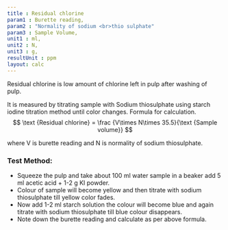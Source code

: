 ```yaml
---
title : Residual chlorine
param1 : Burette reading,
param2 : "Normality of sodium <br>thio sulphate"
param3 : Sample Volume,
unit1 : ml,
unit2 : N,
unit3 : g,
resultUnit : ppm
layout: calc
---
```


Residual chlorine is low amount of chlorine left in pulp  after washing of pulp.  

It is measured by titrating sample  with  Sodium thiosulphate using starch iodine titration method until color changes.
Formula for calculation.
$$ 
\text {Residual chlorine} = \frac {V\times N\times 35.5}{\text {Sample  volume}} 
$$

where V is burette reading and N is normality of sodium thiosulphate.
### Test Method: 
- Squeeze the pulp and take about 100 ml water  sample in a beaker add 5 ml acetic acid + 1-2 g KI powder.
- Colour of sample will become yellow and then titrate with sodium thiosulphate till yellow color fades.
 - Now add 1-2 ml starch solution  the colour will become blue and again titrate with sodium thiosulphate till blue colour disappears. 
- Note down the burette reading and calculate as per above formula.

<script>  
    const inputs = document.querySelectorAll('input');    
    inputs.forEach(input => {   
      input.addEventListener('input', () => {
         
        calculate();
      });      
      // Check on page load
      if (input.value) {
        input.closest('.outlined-field').classList.add('has-content');
      }
    });
    // Calculate function 
    function calculate() {
      const v1 = parseFloat(document.getElementById('param1').value) || 0;
      const v2 = parseFloat(document.getElementById('param2').value) || 0;      
      const v3 = parseFloat(document.getElementById('param3').value) || 0;
      //const v4= parseFloat(document.getElementById('param5').value) || 0;    
      const result =  (v1 * v2 * 35.5 / v3)

      document.getElementById('result').innerText = result.toFixed(2);
    }
</script>
 
